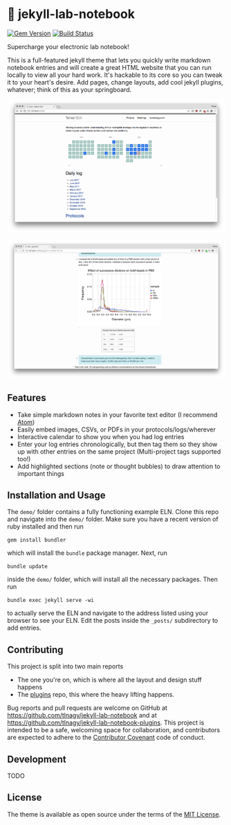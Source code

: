# 📓 jekyll-lab-notebook

[![Gem Version](https://badge.fury.io/rb/jekyll-lab-notebook.svg)](https://badge.fury.io/rb/jekyll-lab-notebook)
[![Build Status](https://travis-ci.org/tlnagy/jekyll-lab-notebook.svg?branch=master)](https://travis-ci.org/tlnagy/jekyll-lab-notebook)

Supercharge your electronic lab notebook!

This is a full-featured jekyll theme that lets you quickly write markdown
notebook entries and will create a great HTML website that you can run locally
to view all your hard work. It's hackable to its core so you can tweak it to
your heart's desire. Add pages, change layouts, add cool jekyll plugins,
whatever; think of this as your springboard.

![](screenshot.png)

![](screenshot2.png)

## Features

- Take simple markdown notes in your favorite text editor (I recommend [Atom](https://atom.io/))
- Easily embed images, CSVs, or PDFs in your protocols/logs/wherever
- Interactive calendar to show you when you had log entries
- Enter your log entries chronologically, but then tag them so they show up with other entries on the same project (Multi-project tags supported too!)
- Add highlighted sections (note or thought bubbles) to draw attention to important things

## Installation and Usage

The `demo/` folder contains a fully functioning example ELN. Clone this repo and navigate into the `demo/` folder. Make sure you have a recent version of ruby installed and then run

```
gem install bundler
```

which will install the `bundle` package manager. Next, run

```
bundle update
```

inside the `demo/` folder, which will install all the necessary packages. Then run

```
bundle exec jekyll serve -wi
```

to actually serve the ELN and navigate to the address listed using your browser to see your ELN. Edit the posts inside the `_posts/` subdirectory to add entries.

## Contributing

This project is split into two main reports

- The one you're on, which is where all the layout and design stuff happens
- The [plugins](https://github.com/tlnagy/jekyll-lab-notebook-plugins) repo, this where the heavy lifting happens.

Bug reports and pull requests are welcome on GitHub at <https://github.com/tlnagy/jekyll-lab-notebook> and at <https://github.com/tlnagy/jekyll-lab-notebook-plugins>. This project is intended to be a safe, welcoming space for collaboration, and contributors are expected to adhere to the [Contributor Covenant](http://contributor-covenant.org) code of conduct.

## Development

TODO

## License

The theme is available as open source under the terms of the [MIT License](https://opensource.org/licenses/MIT).
